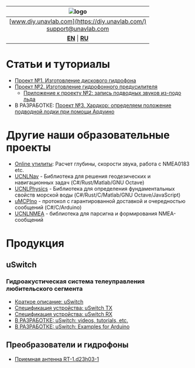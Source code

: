| ![logo](https://ucnl.github.io/documentation/sm_logo.png) |
| :---: |
| [www.diy.unavlab.com](https://diy.unavlab.com/) <br/> [support@unavlab.com](mailto:support@unavlab.com) |
| [**EN**](README.md) \| [**RU**](README_RU.md) |

# Статьи и туториалы

- [Проект №1. Изготовление дискового гидрофона](/projects/disk_hydrophone/README_RU.md)
- [Проект №2. Изготовление гидрофонного предусилителя](/projects/preamplifier_for_hydrophone/README_RU.md)
  - [Приложение к проекту №2: запись подводных звуков из-подо льда](/projects/recordings_under_ice/README_RU.md)
- В РАЗРАБОТКЕ: [Проект №3. Хардкор: определяем положение подводной лодки при помощи Ардуино]()

# Другие наши образовательные проекты
* [Online утилиты](https://docs.unavlab.com/online_utilities_ru.html): Расчет глубины, скорости звука, работа с NMEA0183 etc.
* [UCNLNav](https://github.com/ucnl/UCNLNav) - Библиотека для решения геодезических и навигационных задач (C#/Rust/Matlab/GNU Octave)
* [UCNLPhysics](https://github.com/ucnl/UCNLPhysics) - Библиотека для определения фундаментальных свойств морской воды (C#/Rust/C/Matlab/GNU Octave/JavaScript)
* [uMCPIno](https://github.com/AlekUnderwater/uMCPIno) - протокол с гарантированной доставкой и очередностью сообщений (C#/C/Arduino)
* [UCNLNMEA](https://github.com/ucnl/UCNLNMEA) - библиотека для парсигна и формирования NMEA-сообщений

# Продукция
## uSwitch
### Гидроакустическая система телеуправления любительского сегмента 
* [Краткое описание: uSwitch](/products/uSwitch/uSwitch_DataBrief_ru.md)
* [Спецификация устройства: uSwitch TX](/products/uSwitch/uSwitch_TX_Specification_ru.md)
* [Спецификация устройства: uSwitch RX](/products/uSwitch/uSwitch_RX_Specification_ru.md)
* [В РАЗРАБОТКЕ: uSwitch: videos, tutorials, etc.](/products/uSwitch/media)
* [В РАЗРАБОТКЕ: uSwitch: Examples for Arduino]()

## Преобразователи и гидрофоны
* [Приемная антенна RT-1.d23h03-1](/products/transducers/RT_1_d23h03_1_ru.md)
